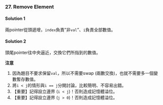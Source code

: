 ### 27. Remove Element

#### Solution 1

兩pointer從頭遞增，`index`負責”非`val`”、`i`負責全部數值。


#### Solution 2

頭尾pointer往中央逼近，交換它們所指到的數值。

**注意**

1. 因為題目不要求保留`val`，所以不需要swap (兩數交換)，也就不需要多一個變數暫存數值。
2. 將`i < j`的情形與`i == j`分開討論，比較簡明、不容易出錯。
3. 【重要】記得設立邊界 (`i < j`)！否則造成記憶體溢位。
4. 【重要】記得設立邊界 (`j > 0`)！否則造成記憶體溢位。